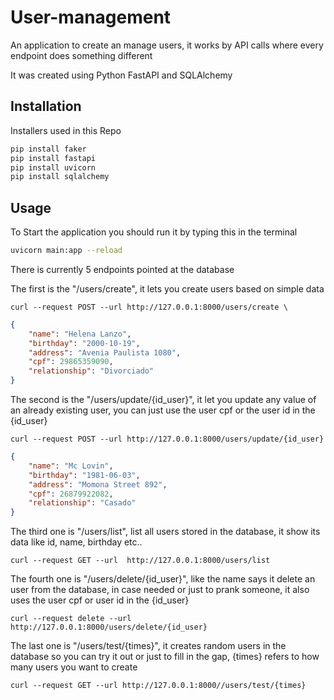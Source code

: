 ﻿# User-management

An application to create an manage users, it works by API calls where every endpoint does something different

It was created using Python FastAPI and SQLAlchemy

## Installation

Installers used in this Repo

```bash
pip install faker
pip install fastapi
pip install uvicorn
pip install sqlalchemy
```

## Usage

To Start the application you should run it by typing this in the terminal
```bash
uvicorn main:app --reload
```

There is currently 5 endpoints pointed at the database

The first is the "/users/create", it lets you create users based on simple data
```curl
curl --request POST --url http://127.0.0.1:8000/users/create \
```
```json
{
    "name": "Helena Lanzo",
    "birthday": "2000-10-19",
    "address": "Avenia Paulista 1080",
    "cpf": 29865359090,
    "relationship": "Divorciado"
}
```

The second is the "/users/update/{id_user}", it let you update any value of an already existing user, you can just use the user cpf or the user id in the {id_user}
```curl
curl --request POST --url http://127.0.0.1:8000/users/update/{id_user}
```
```json
{
    "name": "Mc Lovin",
    "birthday": "1981-06-03",
    "address": "Momona Street 892",
    "cpf": 26879922082,
    "relationship": "Casado"
}
```

The third one is "/users/list", list all users stored in the database, it show its data like id, name, birthday etc..
``` curl
curl --request GET --url  http://127.0.0.1:8000/users/list
```

The fourth one is "/users/delete/{id_user}", like the name says it delete an user from the database, in case needed or just to prank someone, it also uses the user cpf or user id in the {id_user}
``` curl
curl --request delete --url http://127.0.0.1:8000/users/delete/{id_user}
```

The last one is "/users/test/{times}", it creates random users in the database so you can try it out or just to fill in the gap, {times} refers to how many users you want to create
```curl
curl --request GET --url http://127.0.0.1:8000//users/test/{times}
```
